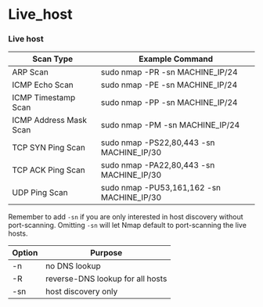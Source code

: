 # Live\_host

### Live host

| Scan Type              | Example Command                            |
| ---------------------- | ------------------------------------------ |
| ARP Scan               | sudo nmap -PR -sn MACHINE\_IP/24           |
| ICMP Echo Scan         | sudo nmap -PE -sn MACHINE\_IP/24           |
| ICMP Timestamp Scan    | sudo nmap -PP -sn MACHINE\_IP/24           |
| ICMP Address Mask Scan | sudo nmap -PM -sn MACHINE\_IP/24           |
| TCP SYN Ping Scan      | sudo nmap -PS22,80,443 -sn MACHINE\_IP/30  |
| TCP ACK Ping Scan      | sudo nmap -PA22,80,443 -sn MACHINE\_IP/30  |
| UDP Ping Scan          | sudo nmap -PU53,161,162 -sn MACHINE\_IP/30 |

Remember to add `-sn` if you are only interested in host discovery without port-scanning. Omitting `-sn` will let Nmap default to port-scanning the live hosts.

| Option | Purpose                          |
| ------ | -------------------------------- |
| -n     | no DNS lookup                    |
| -R     | reverse-DNS lookup for all hosts |
| -sn    | host discovery only              |
